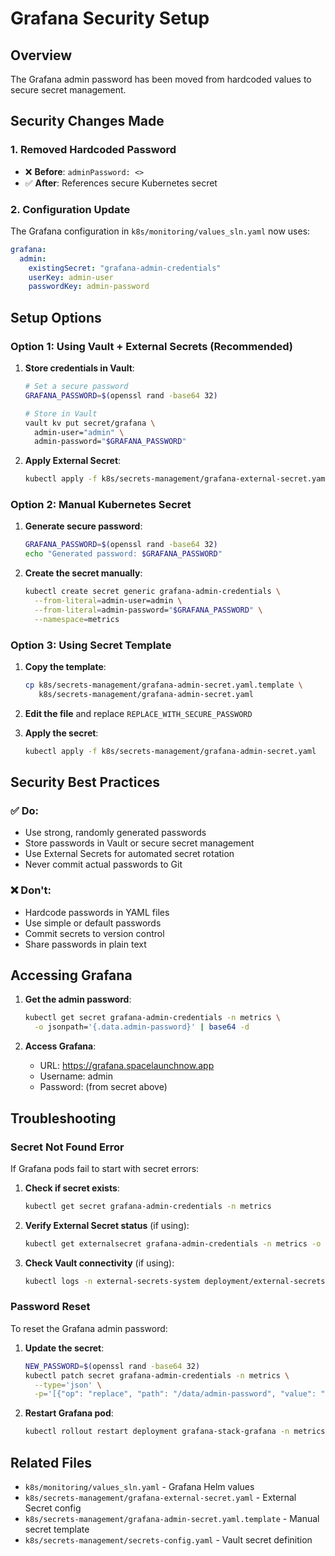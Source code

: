 # Grafana Security Setup

## Overview
The Grafana admin password has been moved from hardcoded values to secure secret management.

## Security Changes Made

### 1. Removed Hardcoded Password
- ❌ **Before**: `adminPassword: <>`
- ✅ **After**: References secure Kubernetes secret

### 2. Configuration Update
The Grafana configuration in `k8s/monitoring/values_sln.yaml` now uses:
```yaml
grafana:
  admin:
    existingSecret: "grafana-admin-credentials"
    userKey: admin-user
    passwordKey: admin-password
```

## Setup Options

### Option 1: Using Vault + External Secrets (Recommended)

1. **Store credentials in Vault**:
   ```bash
   # Set a secure password
   GRAFANA_PASSWORD=$(openssl rand -base64 32)
   
   # Store in Vault
   vault kv put secret/grafana \
     admin-user="admin" \
     admin-password="$GRAFANA_PASSWORD"
   ```

2. **Apply External Secret**:
   ```bash
   kubectl apply -f k8s/secrets-management/grafana-external-secret.yaml
   ```

### Option 2: Manual Kubernetes Secret

1. **Generate secure password**:
   ```bash
   GRAFANA_PASSWORD=$(openssl rand -base64 32)
   echo "Generated password: $GRAFANA_PASSWORD"
   ```

2. **Create the secret manually**:
   ```bash
   kubectl create secret generic grafana-admin-credentials \
     --from-literal=admin-user=admin \
     --from-literal=admin-password="$GRAFANA_PASSWORD" \
     --namespace=metrics
   ```

### Option 3: Using Secret Template

1. **Copy the template**:
   ```bash
   cp k8s/secrets-management/grafana-admin-secret.yaml.template \
      k8s/secrets-management/grafana-admin-secret.yaml
   ```

2. **Edit the file** and replace `REPLACE_WITH_SECURE_PASSWORD`

3. **Apply the secret**:
   ```bash
   kubectl apply -f k8s/secrets-management/grafana-admin-secret.yaml
   ```

## Security Best Practices

### ✅ Do:
- Use strong, randomly generated passwords
- Store passwords in Vault or secure secret management
- Use External Secrets for automated secret rotation
- Never commit actual passwords to Git

### ❌ Don't:
- Hardcode passwords in YAML files
- Use simple or default passwords
- Commit secrets to version control
- Share passwords in plain text

## Accessing Grafana

1. **Get the admin password**:
   ```bash
   kubectl get secret grafana-admin-credentials -n metrics \
     -o jsonpath='{.data.admin-password}' | base64 -d
   ```

2. **Access Grafana**:
   - URL: https://grafana.spacelaunchnow.app
   - Username: admin
   - Password: (from secret above)

## Troubleshooting

### Secret Not Found Error
If Grafana pods fail to start with secret errors:

1. **Check if secret exists**:
   ```bash
   kubectl get secret grafana-admin-credentials -n metrics
   ```

2. **Verify External Secret status** (if using):
   ```bash
   kubectl get externalsecret grafana-admin-credentials -n metrics -o yaml
   ```

3. **Check Vault connectivity** (if using):
   ```bash
   kubectl logs -n external-secrets-system deployment/external-secrets -f
   ```

### Password Reset
To reset the Grafana admin password:

1. **Update the secret**:
   ```bash
   NEW_PASSWORD=$(openssl rand -base64 32)
   kubectl patch secret grafana-admin-credentials -n metrics \
     --type='json' \
     -p='[{"op": "replace", "path": "/data/admin-password", "value": "'$(echo -n "$NEW_PASSWORD" | base64)'"}]'
   ```

2. **Restart Grafana pod**:
   ```bash
   kubectl rollout restart deployment grafana-stack-grafana -n metrics
   ```

## Related Files
- `k8s/monitoring/values_sln.yaml` - Grafana Helm values
- `k8s/secrets-management/grafana-external-secret.yaml` - External Secret config
- `k8s/secrets-management/grafana-admin-secret.yaml.template` - Manual secret template
- `k8s/secrets-management/secrets-config.yaml` - Vault secret definition
